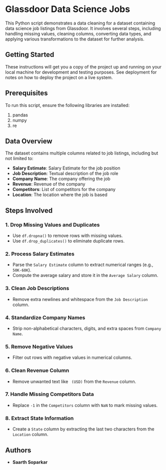 # Glassdoor Data Science Jobs

This Python script demonstrates a data cleaning for a dataset containing data science job listings from Glassdoor. It involves several steps, including handling missing values, cleaning columns, converting data types, and applying various transformations to the dataset for further analysis.

## Getting Started

These instructions will get you a copy of the project up and running on your local machine for development and testing purposes. See deployment for notes on how to deploy the project on a live system.

## Prerequisites

To run this script, ensure the following libraries are installed:
1. pandas
2. numpy
3. re

## Data Overview
The dataset contains multiple columns related to job listings, including but not limited to:

- **Salary Estimate**: Salary Estimate for the job position
- **Job Description**: Textual description of the job role
- **Company Name**: The company offering the job
- **Revenue**: Revenue of the company
- **Competitors**: List of competitors for the company
- **Location**: The location where the job is based
  

## Steps Involved

### 1. Drop Missing Values and Duplicates
- Use `df.dropna()` to remove rows with missing values.
- Use `df.drop_duplicates()` to eliminate duplicate rows.

### 2. Process Salary Estimates
- Parse the `Salary Estimate` column to extract numerical ranges (e.g., `50K-60K`).
- Compute the average salary and store it in the `Average Salary` column.

### 3. Clean Job Descriptions
- Remove extra newlines and whitespace from the `Job Description` column.

### 4. Standardize Company Names
- Strip non-alphabetical characters, digits, and extra spaces from `Company Name`.

### 5. Remove Negative Values
- Filter out rows with negative values in numerical columns.

### 6. Clean Revenue Column
- Remove unwanted text like ` (USD)` from the `Revenue` column.

### 7. Handle Missing Competitors Data
- Replace `-1` in the `Competitors` column with `NaN` to mark missing values.

### 8. Extract State Information
- Create a `State` column by extracting the last two characters from the `Location` column.


## Authors

* **Saarth Soparkar** 



